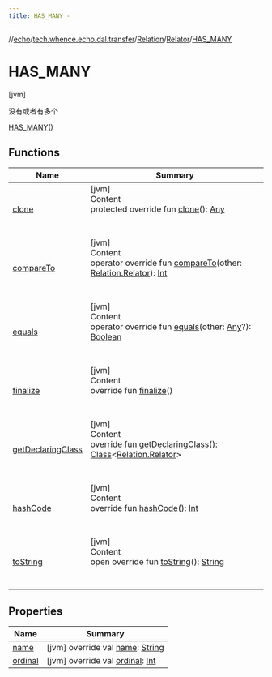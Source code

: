 ```yaml
---
title: HAS_MANY -
---
```

//[echo](../../../../index.md)/[tech.whence.echo.dal.transfer](../../../index.md)/[Relation](../../index.md)/[Relator](../index.md)/[HAS_MANY](index.md)



# HAS_MANY  
 [jvm] 

没有或者有多个

[HAS_MANY](index.md)()  
  
   


## Functions  
  
|  Name|  Summary| 
|---|---|
| [clone](../../../../tech.whence.echo.webclient.response/-response-mocker/-purpose/-p-a-r-s-e-d/index.md#kotlin/Enum/clone/#/PointingToDeclaration/)| [jvm]  <br>Content  <br>protected override fun [clone](../../../../tech.whence.echo.webclient.response/-response-mocker/-purpose/-p-a-r-s-e-d/index.md#kotlin/Enum/clone/#/PointingToDeclaration/)(): [Any](https://kotlinlang.org/api/latest/jvm/stdlib/kotlin/-any/index.html)  <br><br><br>
| [compareTo](../-m-a-t-c-h/index.md#kotlin/Enum/compareTo/#tech.whence.echo.dal.transfer.Relation.Relator/PointingToDeclaration/)| [jvm]  <br>Content  <br>operator override fun [compareTo](../-m-a-t-c-h/index.md#kotlin/Enum/compareTo/#tech.whence.echo.dal.transfer.Relation.Relator/PointingToDeclaration/)(other: [Relation.Relator](../index.md)): [Int](https://kotlinlang.org/api/latest/jvm/stdlib/kotlin/-int/index.html)  <br><br><br>
| [equals](../../../../tech.whence.echo.webclient.response/-response-mocker/-purpose/-p-a-r-s-e-d/index.md#kotlin/Enum/equals/#kotlin.Any?/PointingToDeclaration/)| [jvm]  <br>Content  <br>operator override fun [equals](../../../../tech.whence.echo.webclient.response/-response-mocker/-purpose/-p-a-r-s-e-d/index.md#kotlin/Enum/equals/#kotlin.Any?/PointingToDeclaration/)(other: [Any](https://kotlinlang.org/api/latest/jvm/stdlib/kotlin/-any/index.html)?): [Boolean](https://kotlinlang.org/api/latest/jvm/stdlib/kotlin/-boolean/index.html)  <br><br><br>
| [finalize](../../../../tech.whence.echo.webclient.response/-response-mocker/-purpose/-p-a-r-s-e-d/index.md#kotlin/Enum/finalize/#/PointingToDeclaration/)| [jvm]  <br>Content  <br>override fun [finalize](../../../../tech.whence.echo.webclient.response/-response-mocker/-purpose/-p-a-r-s-e-d/index.md#kotlin/Enum/finalize/#/PointingToDeclaration/)()  <br><br><br>
| [getDeclaringClass](../../../../tech.whence.echo.webclient.response/-response-mocker/-purpose/-p-a-r-s-e-d/index.md#kotlin/Enum/getDeclaringClass/#/PointingToDeclaration/)| [jvm]  <br>Content  <br>override fun [getDeclaringClass](../../../../tech.whence.echo.webclient.response/-response-mocker/-purpose/-p-a-r-s-e-d/index.md#kotlin/Enum/getDeclaringClass/#/PointingToDeclaration/)(): [Class](https://docs.oracle.com/javase/8/docs/api/java/lang/Class.html)<[Relation.Relator](../index.md)>  <br><br><br>
| [hashCode](../../../../tech.whence.echo.webclient.response/-response-mocker/-purpose/-p-a-r-s-e-d/index.md#kotlin/Enum/hashCode/#/PointingToDeclaration/)| [jvm]  <br>Content  <br>override fun [hashCode](../../../../tech.whence.echo.webclient.response/-response-mocker/-purpose/-p-a-r-s-e-d/index.md#kotlin/Enum/hashCode/#/PointingToDeclaration/)(): [Int](https://kotlinlang.org/api/latest/jvm/stdlib/kotlin/-int/index.html)  <br><br><br>
| [toString](../../../../tech.whence.echo.webclient.response/-response-mocker/-purpose/-p-a-r-s-e-d/index.md#kotlin/Enum/toString/#/PointingToDeclaration/)| [jvm]  <br>Content  <br>open override fun [toString](../../../../tech.whence.echo.webclient.response/-response-mocker/-purpose/-p-a-r-s-e-d/index.md#kotlin/Enum/toString/#/PointingToDeclaration/)(): [String](https://kotlinlang.org/api/latest/jvm/stdlib/kotlin/-string/index.html)  <br><br><br>


## Properties  
  
|  Name|  Summary| 
|---|---|
| [name](index.md#tech.whence.echo.dal.transfer/Relation.Relator.HAS_MANY/name/#/PointingToDeclaration/)|  [jvm] override val [name](index.md#tech.whence.echo.dal.transfer/Relation.Relator.HAS_MANY/name/#/PointingToDeclaration/): [String](https://kotlinlang.org/api/latest/jvm/stdlib/kotlin/-string/index.html)   <br>
| [ordinal](index.md#tech.whence.echo.dal.transfer/Relation.Relator.HAS_MANY/ordinal/#/PointingToDeclaration/)|  [jvm] override val [ordinal](index.md#tech.whence.echo.dal.transfer/Relation.Relator.HAS_MANY/ordinal/#/PointingToDeclaration/): [Int](https://kotlinlang.org/api/latest/jvm/stdlib/kotlin/-int/index.html)   <br>

